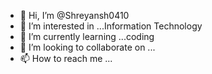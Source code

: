 - 👋 Hi, I’m @Shreyansh0410
- 👀 I’m interested in ...Information Technology 
- 🌱 I’m currently learning ...coding 
- 💞️ I’m looking to collaborate on ...
- 📫 How to reach me ...

<!---
Shreyansh0410/Shreyansh0410 is a ✨ special ✨ repository because its `README.md` (this file) appears on your GitHub profile.
You can click the Preview link to take a look at your changes.
--->

